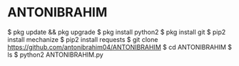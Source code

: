 # ANTONIBRAHIM

$ pkg update && pkg upgrade
$ pkg install python2
$ pkg install git
$ pip2 install mechanize
$ pip2 install requests
$ git clone https://github.com/antonibrahim04/ANTONIBRAHIM
$ cd ANTONIBRAHIM
$ ls
$ python2 ANTONIBRAHIM.py
